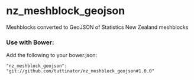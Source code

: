 nz_meshblock_geojson
============================

Meshblocks converted to GeoJSON of Statistics New Zealand meshblocks

### Use with Bower:

Add the following to your bower.json:

```
"nz_meshblock_geojson": "git://github.com/tuttinator/nz_meshblock_geojson#1.0.0"
```

